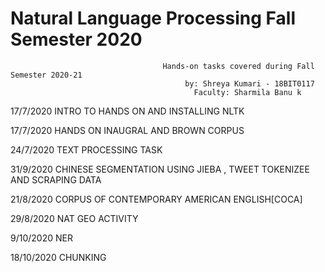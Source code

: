    # Natural Language Processing Fall Semester 2020
                                      Hands-on tasks covered during Fall Semester 2020-21
                                           by: Shreya Kumari - 18BIT0117 
                                             Faculty: Sharmila Banu k

17/7/2020 INTRO TO HANDS ON AND INSTALLING NLTK

17/7/2020 HANDS ON INAUGRAL AND BROWN CORPUS

24/7/2020  TEXT PROCESSING TASK

31/9/2020 CHINESE SEGMENTATION USING JIEBA , TWEET TOKENIZEE AND SCRAPING DATA

21/8/2020 CORPUS OF CONTEMPORARY AMERICAN ENGLISH[COCA]

29/8/2020 NAT GEO ACTIVITY

9/10/2020 NER

18/10/2020 CHUNKING
